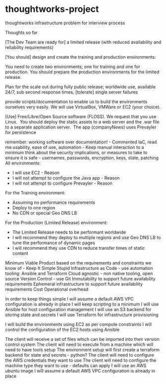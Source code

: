 # thoughtworks-project
thoughtworks infrastructure problem for interview process

Thoughts so far


[The Dev Team are ready for] a limited release (with reduced availability and reliability requirements) 

[You should] design and create the training and production environments:

You need to create two environments; one for training and one for production. You should prepare the production environments for the limited release.

Plan for the scale out during fully public release; worldwide use, available 24/7, sub­ second response times, [tolerate] single server failures

provide scripts/documentation to enable us to build the environments ourselves very easily. We will use VirtualBox, VMWare or EC2 (your choice).

[Use] Free/Libre/Open Source software (FLOSS). We request that you use Linux. 
You should deploy the static assets to a web server and the .war file to a separate application server. 
The app (companyNews) uses Prevayler for persistence

remember: working software over documentation! - Commented IaC, read me
usability, ease of use, automation - Keep manual interaction to a minimum
think about the security implications, or measures to take to ensure it is safe - usernames, passwords, encryption, keys, state, patching 
All environments:

- I will use EC2 - Reason
- I will not attempt to configure the Java app - Reason
- I will not attempt to configure Prevayler - Reason

For the Training environment:

- Assuming no performance requirements
- Deploy to one region
- No CDN or special Geo DNS LB

For the Production (Limited Release) environment:

- The Limited Release needs to be performant worldwide
- I will recommend they deploy to multiple regions and use Geo DNS LB to tune the performance of dynamic pages
- I will recommend they use CDN to reduce transfer times of static content

Minimum Viable Product based on the requirements and constraints we know of - Keep It Simple Stupid
Infrastructure as Code - use automation tooling: Ansible and Terraform
Cloud agnostic - non native tooling, open source
Version Control - use Git
Immutability to support future availability requirements
Ephemeral infrastructure to support future availability requirements
Cost
Operational overhead

In order to keep things simple
I will assume a default AWS VPC configuration is already in place
I will keep scripting to a minimum
I will use Ansible for host configuration management
I will use an S3 backend for storing state and secrets
I will use Terraform for infrastructure provisioning

I will build the environments using EC2 as per compute constraints
I will control the configuration of the EC2 hosts using Ansible

The client will receive a set of files which can be imported into their version control system
The client will need to execute from a machine which will need to have tools setup
The environment setup will first create a terraform backend for state and secrets - python?
The client will need to configure the AWS credentials they want to use
The client will need to configure the machine type they want to use - defaults can apply
I will use an AWS ubuntu image
I will assume a default AWS VPC configuration is already in place
